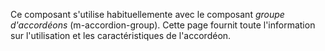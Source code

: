 Ce composant s'utilise habituellemente avec le composant <modul-go name="m-accordion-group">*groupe d'accordéons*</modul-go> (m-accordion-group). Cette page fournit toute l'information sur l'utilisation et les caractéristiques de l'accordéon.